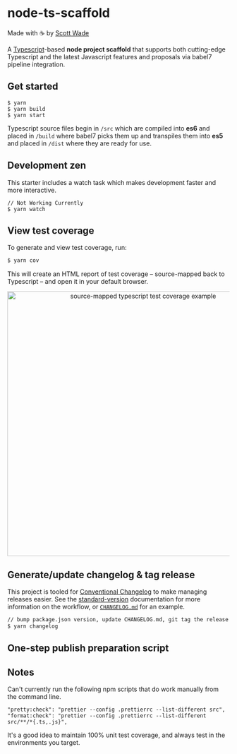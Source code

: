 # node-ts-scaffold

Made with ☕️ by <a href="http://www.sc0ttwad3.com">Scott Wade</a>

A [Typescript](https://www.typescriptlang.org/)-based **node project scaffold** that supports both cutting-edge Typescript and the latest Javascript features and proposals via babel7 pipeline integration.

## Get started

```
$ yarn
$ yarn build
$ yarn start
```

Typescript source files begin in `/src` which are compiled into **es6** and placed in `/build` where babel7 picks them up and transpiles them into **es5** and placed in `/dist` where they are ready for use.

## Development zen

This starter includes a watch task which makes development faster and more interactive.

```
// Not Working Currently
$ yarn watch
```

## View test coverage

To generate and view test coverage, run:

```bash
$ yarn cov
```

This will create an HTML report of test coverage – source-mapped back to Typescript – and open it in your default browser.

<p align="center">
  <img height="600" alt="source-mapped typescript test coverage example" src="https://cloud.githubusercontent.com/assets/904007/22909301/5164c83a-f221-11e6-9d7c-72c924fde450.png">
</p>

## Generate/update changelog & tag release

This project is tooled for [Conventional Changelog](https://github.com/conventional-changelog/conventional-changelog) to make managing releases easier. See the [standard-version](https://github.com/conventional-changelog/standard-version) documentation for more information on the workflow, or [`CHANGELOG.md`](CHANGELOG.md) for an example.

```bash
// bump package.json version, update CHANGELOG.md, git tag the release
$ yarn changelog
```

## One-step publish preparation script

## Notes

Can't currently run the following npm scripts that do work manually from the command line.

```
"pretty:check": "prettier --config .prettierrc --list-different src",
"format:check": "prettier --config .prettierrc --list-different src/**/*{.ts,.js}",
```

It's a good idea to maintain 100% unit test coverage, and always test in the environments you target.
